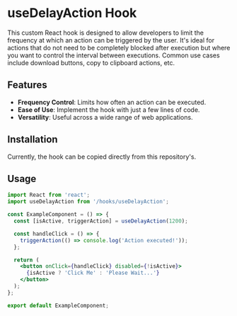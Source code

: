 # useDelayAction Hook

This custom React hook is designed to allow developers to limit the frequency at which an action can be triggered by the user. It's ideal for actions that do not need to be completely blocked after execution but where you want to control the interval between executions. Common use cases include download buttons, copy to clipboard actions, etc.

## Features

- **Frequency Control**: Limits how often an action can be executed.
- **Ease of Use**: Implement the hook with just a few lines of code.
- **Versatility**: Useful across a wide range of web applications.

## Installation

Currently, the hook can be copied directly from this repository's.

## Usage

```jsx
import React from 'react';
import useDelayAction from '/hooks/useDelayAction';

const ExampleComponent = () => {
  const [isActive, triggerAction] = useDelayAction(1200);

  const handleClick = () => {
    triggerAction(() => console.log('Action executed!'));
  };

  return (
    <button onClick={handleClick} disabled={!isActive}>
      {isActive ? 'Click Me' : 'Please Wait...'}
    </button>
  );
};

export default ExampleComponent;
